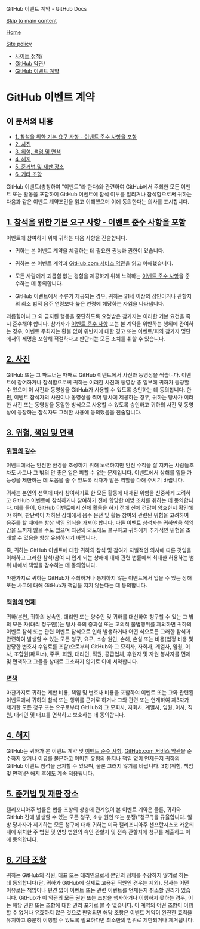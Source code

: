 GitHub 이벤트 계약 - GitHub Docs

[Skip to main content](#main-content)

[Home](/ko)

[Site policy](/ko/site-policy)

* [사이트 정책](/ko/site-policy)/
* [GitHub 약관](/ko/site-policy/github-terms)/
* [GitHub 이벤트 계약](/ko/site-policy/github-terms/github-event-terms)

GitHub 이벤트 계약
==========

이 문서의 내용
----------

* [1. 참석을 위한 기본 요구 사항 - 이벤트 준수 사항을 포함](#1-basic-requirements-to-attend---including-the-event-code-of-conduct)
* [2. 사진](#2-pictures)
* [3. 위험, 책임 및 면책](#3-risk-liability-and-indemnity)
* [4. 해지](#4-termination)
* [5. 준거법 및 재판 장소](#5-choice-of-law-and-venue)
* [6. 기타 조항](#6-miscellaneous-terms)

GitHub 이벤트(총칭하여 "이벤트"라 한다)와 관련하여 GitHub에서 주최한 모든 이벤트 또는 활동을 포함하여 GitHub 이벤트에 참석 여부를 알리거나 참석함으로써 귀하는 다음과 같은 이벤트 계약조건을 읽고 이해했으며 이에 동의한다는 의사를 표시합니다.

[1. 참석을 위한 기본 요구 사항 - 이벤트 준수 사항을 포함](#1-basic-requirements-to-attend---including-the-event-code-of-conduct)
----------

이벤트에 참여하기 위해 귀하는 다음 사항을 진술합니다.

* 귀하는 본 이벤트 계약을 체결하는 데 필요한 권능과 권한이 있습니다.

* 귀하는 본 이벤트 계약과 [GitHub.com 서비스 약관](/ko/site-policy/github-terms/github-terms-of-service)을 읽고 이해했습니다.

* 모든 사람에게 괴롭힘 없는 경험을 제공하기 위해 노력하는 [이벤트 준수 사항](/ko/site-policy/github-terms/github-event-code-of-conduct)을 준수하는 데 동의합니다.

* GitHub 이벤트에서 주류가 제공되는 경우, 귀하는 21세 이상의 성인이거나 관할지의 최소 법적 음주 연령보다 높은 연령에 해당하는 자임을 나타냅니다.

괴롭힘이나 그 외 금지된 행동을 중단하도록 요청받은 참가자는 이러한 기본 요건을 즉시 준수해야 합니다. 참가자가 [이벤트 준수 사항](/ko/site-policy/github-terms/github-event-code-of-conduct) 또는 본 계약을 위반하는 행위에 관여하는 경우, 이벤트 주최자는 환불 없이 위반자에 대한 경고 또는 이벤트/회의 참가자 명단에서의 제명을 포함해 적절하다고 판단되는 모든 조치를 취할 수 있습니다.

[2. 사진](#2-pictures)
----------

GitHub 또는 그 파트너는 때때로 GitHub 이벤트에서 사진과 동영상을 찍습니다. 이벤트에 참여하거나 참석함으로써 귀하는 이러한 사진과 동영상 중 일부에 귀하가 등장할 수 있으며 이 사진과 동영상을 GitHub가 사용할 수 있도록 승인하는 데 동의합니다. 한편, 이벤트 참석자의 사진이나 동영상을 찍어 당사에 제공하는 경우, 귀하는 당사가 이러한 사진 또는 동영상을 동일한 방식으로 사용할 수 있도록 승인하고 귀하의 사진 및 동영상에 등장하는 참석자도 그러한 사용에 동의했음을 진술합니다.

[3. 위험, 책임 및 면책](#3-risk-liability-and-indemnity)
----------

### [위험의 감수](#assumption-of-risk) ###

이벤트에서는 안전한 환경을 조성하기 위해 노력하지만 안전 수칙을 잘 지키는 사람들조차도 사고나 그 밖의 안 좋은 일은 피할 수 없는 문제입니다. 이벤트에서 상해를 입을 가능성을 제한하는 데 도움을 줄 수 있도록 각자가 맡은 역할을 다해 주시기 바랍니다.

귀하는 본인의 선택에 따라 참여하기로 한 모든 활동에 내재된 위험을 신중하게 고려하고 GitHub 이벤트에 참석하거나 참여하기 전에 합당한 예방 조치를 취하는 데 동의합니다. 예를 들어, GitHub 이벤트에서 신체 활동을 하기 전에 신체 건강이 양호한지 확인해야 하며, 판단력이 저하된 상태에서 음주 운전 및 활동 참여와 관련된 위험을 고려하여 음주를 할 때에는 항상 책임 의식을 가져야 합니다. 다른 이벤트 참석자는 귀하만큼 책임감을 느끼지 않을 수도 있으며 최선의 의도에도 불구하고 귀하에게 추가적인 위험을 초래할 수 있음을 항상 유념하시기 바랍니다.

즉, 귀하는 GitHub 이벤트에 대한 귀하의 참석 및 참여가 자발적인 의사에 따른 것임을 이해하고 그러한 참석/참여 시 입게 되는 상해에 대해 관련 법률에서 최대한 허용하는 범위 내에서 책임을 감수하는 데 동의합니다.

마찬가지로 귀하는 GitHub가 주최하거나 통제하지 않는 이벤트에서 입을 수 있는 상해 또는 사고에 대해 GitHub가 책임을 지지 않는다는 데 동의합니다.

### [책임의 면제](#release-of-liability) ###

귀하(본인, 귀하의 상속인, 대리인 또는 양수인 및 귀하를 대신하여 청구할 수 있는 그 밖의 모든 자(대리 청구인))는 당사 측의 중과실 또는 고의적 불법행위를 제외하면 귀하의 이벤트 참석 또는 관련 이벤트 참석으로 인해 발생하거나 어떤 식으로든 그러한 참석과 관련하여 발생할 수 있는 모든 청구, 요구, 소송 원인, 손해, 손실 또는 비용(법정 비용 및 합당한 변호사 수임료를 포함)으로부터 GitHub와 그 모회사, 자회사, 계열사, 임원, 이사, 조합원(파트너), 주주, 회원, 대리인, 직원, 공급업체, 후원자 및 자원 봉사자를 면제 및 면책하고 그들을 상대로 고소하지 않기로 이에 서약합니다.

### [면책](#indemnity) ###

마찬가지로 귀하는 제반 비용, 책임 및 변호사 비용을 포함하여 이벤트 또는 그와 관련된 이벤트에서 귀하의 참석 또는 행위를 근거로 하거나 그와 관련 또는 연계하여 제3자가 제기한 모든 청구 또는 요구로부터 GitHub와 그 모회사, 자회사, 계열사, 임원, 이사, 직원, 대리인 및 대표를 면책하고 보호하는 데 동의합니다.

[4. 해지](#4-termination)
----------

GitHub는 귀하가 본 이벤트 계약 및 [이벤트 준수 사항](/ko/site-policy/github-terms/github-event-code-of-conduct), [GitHub.com 서비스 약관](/ko/site-policy/github-terms/github-terms-of-service)을 준수하지 않거나 이유를 불문하고 어떠한 유형의 통지나 책임 없이 언제든지 귀하의 GitHub 이벤트 참석을 금지할 수 있으며, 물론 그러지 않기를 바랍니다. 3항(위험, 책임 및 면책)은 해지 후에도 계속 적용됩니다.

[5. 준거법 및 재판 장소](#5-choice-of-law-and-venue)
----------

캘리포니아주 법률은 법률 조항의 상충에 관계없이 본 이벤트 계약은 물론, 귀하와 GitHub 간에 발생할 수 있는 모든 청구, 소송 원인 또는 분쟁("청구")을 규율합니다. 일방 당사자가 제기하는 모든 청구에 대해 귀하는 미국 캘리포니아주 샌프란시스코 카운티 내에 위치한 주 법원 및 연방 법원의 속인 관할지 및 전속 관할지에 청구를 제출하고 이에 동의합니다.

[6. 기타 조항](#6-miscellaneous-terms)
----------

귀하는 GitHub의 직원, 대표 또는 대리인으로서 본인의 정체를 주장하지 않기로 하는 데 동의합니다(단, 귀하가 GitHub에 실제로 고용된 직원인 경우는 제외). 당사는 어떤 이유로든 책임이나 편견 없이 이벤트 또는 관련 이벤트를 언제든지 취소할 권리가 있습니다. GitHub가 이 약관의 모든 권한 또는 조항을 행사하거나 이행하지 못하는 경우, 이는 해당 권한 또는 조항에 대한 권리 포기로 볼 수 없습니다. 이 계약의 어떤 조항이 이행할 수 없거나 유효하지 않은 것으로 판명되면 해당 조항은 이벤트 계약이 완전한 효력을 유지하고 충분히 이행할 수 있도록 필요하다면 최소한의 범위로 제한되거나 제거됩니다.
